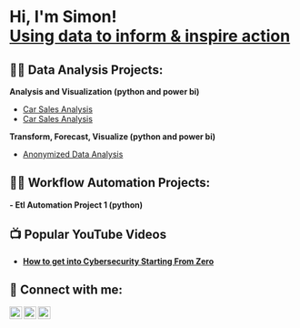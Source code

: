 <h1>Hi, I'm Simon! <br/><a href="https://github.com/joshmadakor1">Using data to inform & inspire action</a> </h1>

<h2>👨‍💻 Data Analysis Projects:</h2>
<b> Analysis and Visualization (python and power bi)</b>
 
  - [Car Sales Analysis](https://github.com/SimonMuriu-pro/Car-Sales-Analysis/blob/main/README.md)
  -  [Car Sales Analysis](https://github.com/SimonMuriu-pro/Car-Sales-Analysis/blob/main/README.md)

 <b> Transform, Forecast, Visualize (python and power bi) </b>
-  [Anonymized Data Analysis](https://github.com/joshmadakor1/4chan-Image-Analysis-Middleware-C964) <b>
<h2>👨‍💻 Workflow Automation Projects:</h2>
- <b>Etl Automation Project 1 (python)</b>



<h2>📺 Popular YouTube Videos</h2>

- [How to get into Cybersecurity Starting From Zero](https://www.youtube.com/watch?v=a83ASGn_V_s)


<h2> 🤳 Connect with me:</h2>

[<img align="left" alt="SimonMuriu | Twitter" width="22px" src="https://cdn-icons-png.flaticon.com/512/733/733579.png" />][twitter]
[<img align="left" alt="SimonMuriu | LinkedIn" width="22px" src="https://cdn-icons-png.flaticon.com/512/174/174857.png" />][linkedin]
[<img align="left" alt="SimonMuriu | Instagram" width="22px" src="https://cdn-icons-png.flaticon.com/512/2111/2111463.png" />][instagram]

[twitter]: https://x.com/stiles_symoh
[instagram]: https://www.linkedin.com/in/simon-muriu-0a1310251/
[linkedin]: https://www.linkedin.com/in/simon-muriu-0a1310251/




<!--
**joshmadakor1/joshmadakor1** is a ✨ _special_ ✨ repository because its `README.md` (this file) appears on your GitHub profile.

Here are some ideas to get you started:

- 🔭 I’m currently working on ...
- 🌱 I’m currently learning ...
- 👯 I’m looking to collaborate on ...
- 🤔 I’m looking for help with ...
- 💬 Ask me about ...
- 📫 How to reach me: ...
- 😄 Pronouns: ...
- ⚡ Fun fact: ...
-->

